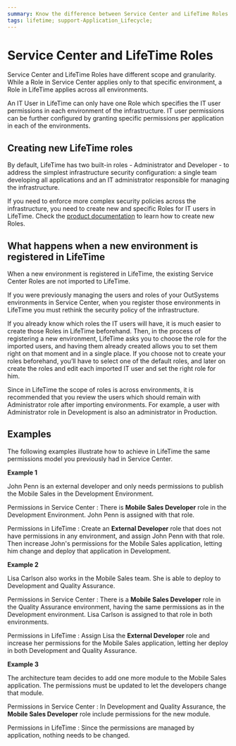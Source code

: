 ```yaml
---
summary: Know the difference between Service Center and LifeTime Roles and what happens when a new environment is registered in LifeTime.
tags: lifetime; support-Application_Lifecycle;
---
```


# Service Center and LifeTime Roles

Service Center and LifeTime Roles have different scope and granularity. While a Role in Service Center applies only to that specific environment, a Role in LifeTime applies across all environments.

An IT User in LifeTime can only have one Role which specifies the IT user permissions in each environment of the infrastructure. IT user permissions can be further configured by granting specific permissions per application in each of the environments.

## Creating new LifeTime roles

By default, LifeTime has two built-in roles - Administrator and Developer - to address the simplest infrastructure security configuration: a single team developing all applications and an IT administrator responsible for managing the infrastructure.

If you need to enforce more complex security policies across the infrastructure, you need to create new and specific Roles for IT users in LifeTime. Check the [product documentation](https://success.outsystems.com/Documentation/11/Managing_the_Applications_Lifecycle/Manage_IT_Teams/Create_an_IT_Role) to learn how to create new Roles.

## What happens when a new environment is registered in LifeTime

When a new environment is registered in LifeTime, the existing Service Center Roles are not imported to LifeTime.

If you were previously managing the users and roles of your OutSystems environments in Service Center, when you register those environments in LifeTime you must rethink the security policy of the infrastructure.

If you already know which roles the IT users will have, it is much easier to create those Roles in LifeTime beforehand. Then, in the process of registering a new environment, LifeTime asks you to choose the role for the imported users, and having them already created allows you to set them right on that moment and in a single place. If you choose not to create your roles beforehand, you’ll have to select one of the default roles, and later on create the roles and edit each imported IT user and set the right role for him.

Since in LifeTime the scope of roles is across environments, it is recommended that you review the users which should remain with Administrator role after importing environments. For example, a user with Administrator role in Development is also an administrator in Production.

## Examples

The following examples illustrate how to achieve in LifeTime the same permissions model you previously had in Service Center.

**Example 1**

John Penn is an external developer and only needs permissions to publish the Mobile Sales in the Development Environment.

Permissions in Service Center
:   There is **Mobile Sales Developer** role in the Development Environment. John Penn is assigned with that role.

Permissions in LifeTime
:   Create an **External Developer** role that does not have permissions in any environment, and assign John Penn with that role. Then increase John's permissions for the Mobile Sales application, letting him change and deploy that application in Development.

**Example 2**

Lisa Carlson also works in the Mobile Sales team. She is able to deploy to Development and Quality Assurance.

Permissions in Service Center
:   There is a **Mobile Sales Developer** role in the Quality Assurance environment, having the same permissions as in the Development environment. Lisa Carlson is assigned to that role in both environments.

Permissions in LifeTime
:   Assign Lisa the **External Developer** role and increase her permissions for the Mobile Sales application, letting her deploy in both Development and Quality Assurance.

**Example 3**

The architecture team decides to add one more module to the Mobile Sales application. The permissions must be updated to let the developers change that module.

Permissions in Service Center
:   In Development and Quality Assurance, the **Mobile Sales Developer** role include permissions for the new module.

Permissions in LifeTime
:   Since the permissions are managed by application, nothing needs to be changed.

